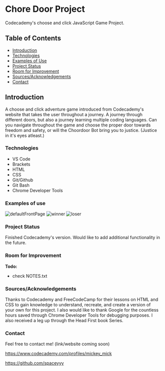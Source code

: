 # Chore Door Project

Codecademy's choose and click JavaScript Game Project.

## Table of Contents

+ [Introduction](https://github.com/spaceyyy/choorDoor#introduction)
+ [Technologies](https://github.com/spaceyyy/choorDoor#technologies)
+ [Examples of Use](https://github.com/spaceyyy/choorDoor#examples-of-use)
+ [Project Status](https://github.com/spaceyyy/choorDoor#project-status)
+ [Room for Improvement](https://github.com/spaceyyy/choorDoor#room-for-improvement)
+ [Sources/Acknowledgements](https://github.com/spaceyyy/choorDoor#sourcesacknowledgements)
+ [Contact](https://github.com/spaceyyy/choorDoor#contact)

## Introduction

A choose and click adventure game introduced from Codecademy's website that takes the user throughout a journey. A journey through different doors, but also a journey learning multiple coding languages. Can you navigate throughout the game and 
choose the proper door towards freedom and safety, or will the Choordoor Bot bring you to justice. (Justice in it's eyes
atleast.)

### Technologies

+ VS Code
+ Brackets
+ HTML
+ CSS 
+ Git/Github
+ Git Bash
+ Chrome Developer Tools

### Examples of use

![defaultFrontPage](https://user-images.githubusercontent.com/18295073/141260035-f316ed8e-9079-490b-bf16-30cdb414eebc.PNG)
![winner](https://user-images.githubusercontent.com/18295073/141260048-adb65663-6dc0-4d90-aac5-2bdc9b262568.PNG)
![loser](https://user-images.githubusercontent.com/18295073/141260060-7adf1250-9099-4e33-8b8e-9a6c4cff19f4.PNG)

### Project Status

Finished Codecademy's version. Would like to add additional functionality in the future.

### Room for Improvement

__Todo:__
+ check NOTES.txt

### Sources/Acknowledgements

Thanks to Codecademy and FreeCodeCamp for their lessons on HTML and CSS to gain knowledge to understand, recreate, and create a version of your own for this project. I also would like to
thank Google for the countless hours saved through Chrome Developer Tools for debugging purposes.
I also received a leg up through the Head First book Series.

### Contact

Feel free to contact me! (link/website coming soon)

https://www.codecademy.com/profiles/mickey_mick

https://github.com/spaceyyy
